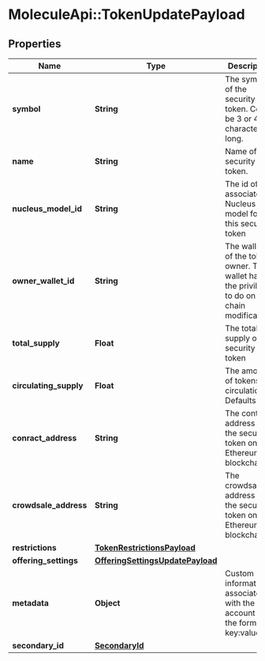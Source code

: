 # MoleculeApi::TokenUpdatePayload

## Properties
Name | Type | Description | Notes
------------ | ------------- | ------------- | -------------
**symbol** | **String** | The symbol of the security token. Could be 3 or 4 characters long. | [optional] 
**name** | **String** | Name of the security token. | [optional] 
**nucleus_model_id** | **String** | The id of the associated Nucleus model for this security token | [optional] 
**owner_wallet_id** | **String** | The wallet id of the token owner. This wallet has the privileges to do on-chain modifications | [optional] 
**total_supply** | **Float** | The total supply of the security token | [optional] 
**circulating_supply** | **Float** | The amount of tokens in circulation. Defaults to 0 | [optional] 
**conract_address** | **String** | The contract address of the security token on the Ethereum blockchain | [optional] 
**crowdsale_address** | **String** | The crowdsale address of the security token on the Ethereum blockchain | [optional] 
**restrictions** | [**TokenRestrictionsPayload**](TokenRestrictionsPayload.md) |  | [optional] 
**offering_settings** | [**OfferingSettingsUpdatePayload**](OfferingSettingsUpdatePayload.md) |  | [optional] 
**metadata** | **Object** | Custom information associated with the account in the format key:value | [optional] 
**secondary_id** | [**SecondaryId**](SecondaryId.md) |  | [optional] 


